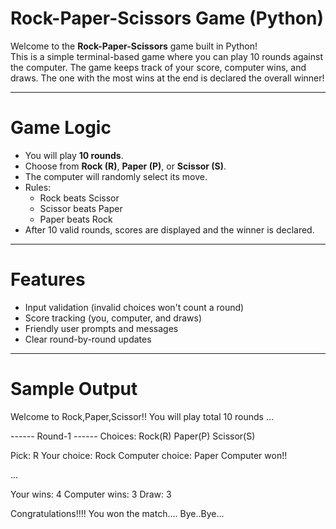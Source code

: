 # Rock-Paper-Scissors Game (Python)

Welcome to the **Rock-Paper-Scissors** game built in Python!  
This is a simple terminal-based game where you can play 10 rounds against the computer. The game keeps track of your score, computer wins, and draws. The one with the most wins at the end is declared the overall winner!

---

# Game Logic

- You will play **10 rounds**.
- Choose from **Rock (R)**, **Paper (P)**, or **Scissor (S)**.
- The computer will randomly select its move.
- Rules:
  - Rock beats Scissor
  - Scissor beats Paper
  - Paper beats Rock
- After 10 valid rounds, scores are displayed and the winner is declared.

---

# Features

- Input validation (invalid choices won't count a round)
- Score tracking (you, computer, and draws)
- Friendly user prompts and messages
- Clear round-by-round updates

---

# Sample Output

Welcome to Rock,Paper,Scissor!!
You will play total 10 rounds
...

------ Round-1 ------
Choices:
Rock(R)
Paper(P)
Scissor(S)

Pick: R
Your choice: Rock
Computer choice: Paper
Computer won!!

...

Your wins: 4
Computer wins: 3
Draw: 3

Congratulations!!!! You won the match....
Bye..Bye...
